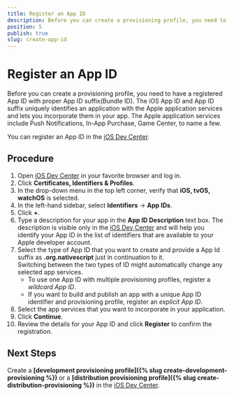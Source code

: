 ```yaml
---
title: Register an App ID
description: Before you can create a provisioning profile, you need to have a registered App ID. Follow the steps to register an App ID in the iOS Dev Center.
position: 5
publish: true
slug: create-app-id
---
```


# Register an App ID

Before you can create a provisioning profile, you need to have a registered App ID with proper App ID suffix(Bundle ID). The iOS App ID and App ID suffix uniquely identifies an application with the Apple application services and lets you incorporate them in your app. The Apple application services include Push Notifications, In-App Purchase, Game Center, to name a few.

You can register an App ID in the [iOS Dev Center](https://developer.apple.com/membercenter).

## Procedure

1. Open [iOS Dev Center](https://developer.apple.com/membercenter) in your favorite browser and log in.
1. Click **Certificates, Identifiers &amp; Profiles**.
1. In the drop-down menu in the top left corner, verify that **iOS, tvOS, watchOS** is selected.
1. In the left-hand sidebar, select **Identifiers** &#8594; **App IDs**.
1. Click **+**.
1. Type a description for your app in the **App ID Description** text box. The description is visible only in the [iOS Dev Center](https://developer.apple.com/membercenter) and will help you identify your App ID in the list of identifiers that are available to your Apple developer account.
1. Select the type of App ID that you want to create and provide a App Id suffix as **.org.nativescript** just in continuation to it.<br>Switching between the two types of ID might automatically change any selected app services.
   + To use one App ID with multiple provisioning profiles, register a *wildcard App ID*.
   + If you want to build and publish an app with a unique App ID identifier and provisioning profile, register an *explicit App ID*.
1. Select the app services that you want to incorporate in your application.
1. Click **Continue**.
1. Review the details for your App ID and click **Register** to confirm the registration.

## Next Steps

Create a **[development provisioning profile]({% slug create-development-provisioning %})** or a **[distribution provisioning profile]({% slug create-distribution-provisioning %})** in the [iOS Dev Center](https://developer.apple.com/membercenter).
